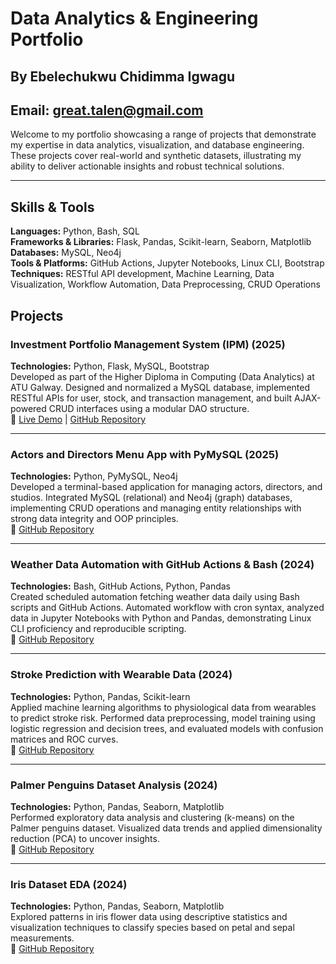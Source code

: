 # Data Analytics & Engineering Portfolio
## By Ebelechukwu Chidimma Igwagu
## Email: great.talen@gmail.com

Welcome to my portfolio showcasing a range of projects that demonstrate my expertise in data analytics, visualization, and database engineering. These projects cover real-world and synthetic datasets, illustrating my ability to deliver actionable insights and robust technical solutions.

---
## Skills & Tools

**Languages:** Python, Bash, SQL  
**Frameworks & Libraries:** Flask, Pandas, Scikit-learn, Seaborn, Matplotlib  
**Databases:** MySQL, Neo4j  
**Tools & Platforms:** GitHub Actions, Jupyter Notebooks, Linux CLI, Bootstrap  
**Techniques:** RESTful API development, Machine Learning, Data Visualization, Workflow Automation, Data Preprocessing, CRUD Operations  


## Projects

### Investment Portfolio Management System (IPM) (2025)  
**Technologies:** Python, Flask, MySQL, Bootstrap  
Developed as part of the Higher Diploma in Computing (Data Analytics) at ATU Galway. Designed and normalized a MySQL database, implemented RESTful APIs for user, stock, and transaction management, and built AJAX-powered CRUD interfaces using a modular DAO structure.  
🔗 [Live Demo](https://gtalen.pythonanywhere.com) | [GitHub Repository](https://github.com/Gtalen/IPM_web_application_WSAA-coursework.git)  

---

### Actors and Directors Menu App with PyMySQL (2025)  
**Technologies:** Python, PyMySQL, Neo4j  
Developed a terminal-based application for managing actors, directors, and studios. Integrated MySQL (relational) and Neo4j (graph) databases, implementing CRUD operations and managing entity relationships with strong data integrity and OOP principles.  
🔗 [GitHub Repository](https://github.com/Gtalen/actors_app_menu_design.git)  

---

### Weather Data Automation with GitHub Actions & Bash (2024)  
**Technologies:** Bash, GitHub Actions, Python, Pandas  
Created scheduled automation fetching  weather data daily using Bash scripts and GitHub Actions. Automated workflow with cron syntax, analyzed data in Jupyter Notebooks with Python and Pandas, demonstrating Linux CLI proficiency and reproducible scripting.  
🔗 [GitHub Repository](https://github.com/Gtalen/weather_data_automation_computer_infrastructure.git)  

---

### Stroke Prediction with Wearable Data (2024)  
**Technologies:** Python, Pandas, Scikit-learn  
Applied machine learning algorithms to physiological data from wearables to predict stroke risk. Performed data preprocessing, model training using logistic regression and decision trees, and evaluated models with confusion matrices and ROC curves.  
🔗 [GitHub Repository](https://github.com/Gtalen/stroke_prediction_PFDA.git)  

---

### Palmer Penguins Dataset Analysis (2024)  
**Technologies:** Python, Pandas, Seaborn, Matplotlib  
Performed exploratory data analysis and clustering (k-means) on the Palmer penguins dataset. Visualized data trends and applied dimensionality reduction (PCA) to uncover insights.  
🔗 [GitHub Repository](https://github.com/Gtalen/palmer_penguins_eda_data_analytics.git)  

---

### Iris Dataset EDA (2024)  
**Technologies:** Python, Pandas, Seaborn, Matplotlib  
Explored patterns in iris flower data using descriptive statistics and visualization techniques to classify species based on petal and sepal measurements.  
🔗 [GitHub Repository](https://github.com/Gtalen/iris_dataset_eda_pands_project.git)  
